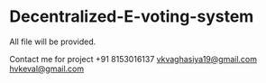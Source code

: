 # Decentralized-E-voting-system

All file will be provided.

Contact me for project
+91 8153016137
vkvaghasiya19@gmail.com
hvkeval@gmail.com
